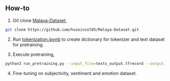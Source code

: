 ## How-to

1. Git clone [Malaya-Dataset](https://github.com/huseinzol05/Malaya-Dataset),

```bash
git clone https://github.com/huseinzol05/Malaya-Dataset.git
```

2. Run [tokenization.ipynb](tokenization.ipynb) to create dictionary for tokenizer and text dataset for pretraining.

3. Execute pretraining,
```bash
python3 run_pretraining.py --input_file=texts_output.tfrecord --output_dir=pretraining_output --do_train=True --do_eval=True --bert_config_file=$BERT_BASE_DIR/bert_config.json --train_batch_size=8 --max_seq_length=128 --max_predictions_per_seq=20 --num_train_steps=50000 --num_warmup_steps=10 --learning_rate=2e-5 --save_checkpoints_steps=10000
```

4. Fine-tuning on subjectivity, sentiment and emotion dataset.
